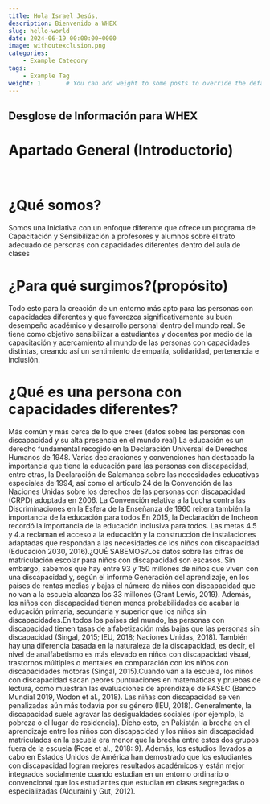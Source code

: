 ```yaml
---
title: Hola Israel Jesús,
description: Bienvenido a WHEX
slug: hello-world
date: 2024-06-19 00:00:00+0000
image: withoutexclusion.png
categories:
    - Example Category
tags:
    - Example Tag
weight: 1       # You can add weight to some posts to override the default sorting (date descending)
---
```


## Desglose de Información para WHEX

# Apartado General (Introductorio)
<br>

# ¿Qué somos?
Somos una Iniciativa con un enfoque diferente que ofrece un programa de Capacitación y Sensibilización a profesores y alumnos sobre el trato adecuado de personas con capacidades diferentes dentro del aula de clases

# ¿Para qué surgimos?(propósito)
Todo esto para la creación de un entorno más apto para las personas con capacidades diferentes y que favorezca significativamente su buen desempeño académico y desarrollo personal dentro del mundo real.
Se tiene como objetivo sensibilizar a estudiantes y docentes por medio de la capacitación y acercamiento al mundo de las personas con capacidades distintas, creando así un sentimiento de empatía, solidaridad, pertenencia e inclusión.

# ¿Qué es una persona con capacidades diferentes?
Más común y más cerca de lo que crees (datos sobre las personas con discapacidad y su alta presencia en el mundo real)
La educación es un derecho fundamental recogido en la Declaración Universal de Derechos Humanos de 1948. Varias declaraciones y convenciones han destacado la importancia que tiene la educación para las personas con discapacidad, entre otras, la Declaración de Salamanca sobre las necesidades educativas especiales de 1994, así como el artículo 24 de la Convención de las Naciones Unidas sobre los derechos de las personas con discapacidad (CRPD) adoptada en 2006. La Convención relativa a la Lucha contra las Discriminaciones en la Esfera de la Enseñanza de 1960 reitera también la importancia de la educación para todos.En 2015, la Declaración de Incheon recordó la importancia de la educación inclusiva para todos. Las metas 4.5 y 4.a reclaman el acceso a la educación y la construcción de instalaciones adaptadas que respondan a las necesidades de los niños con discapacidad (Educación 2030, 2016).¿QUÉ SABEMOS?Los datos sobre las cifras de matriculación escolar para niños con discapacidad son escasos. Sin embargo, sabemos que hay entre 93 y 150 millones de niños que viven con una discapacidad y, según el informe Generación del aprendizaje, en los países de rentas medias y bajas el número de niños con discapacidad que no van a la escuela alcanza los 33 millones (Grant Lewis, 2019). Además, los niños con discapacidad tienen menos probabilidades de acabar la educación primaria, secundaria y superior que los niños sin discapacidades.En todos los países del mundo, las personas con discapacidad tienen tasas de alfabetización más bajas que las personas sin discapacidad (Singal, 2015; IEU, 2018; Naciones Unidas, 2018). También hay una diferencia basada en la naturaleza de la discapacidad, es decir, el nivel de analfabetismo es más elevado en niños con discapacidad visual, trastornos múltiples o mentales en comparación con los niños con discapacidades motoras (Singal, 2015).Cuando van a la escuela, los niños con discapacidad sacan peores puntuaciones en matemáticas y pruebas de lectura, como muestran las evaluaciones de aprendizaje de PASEC (Banco Mundial 2019, Wodon et al., 2018). Las niñas con discapacidad se ven penalizadas aún más todavía por su género (IEU, 2018). Generalmente, la discapacidad suele agravar las desigualdades sociales (por ejemplo, la pobreza o el lugar de residencia). Dicho esto, en Pakistán la brecha en el aprendizaje entre los niños con discapacidad y los niños sin discapacidad matriculados en la escuela era menor que la brecha entre estos dos grupos fuera de la escuela (Rose et al., 2018: 9). Además, los estudios llevados a cabo en Estados Unidos de América han demostrado que los estudiantes con discapacidad logran mejores resultados académicos y están mejor integrados socialmente cuando estudian en un entorno ordinario o convencional que los estudiantes que estudian en clases segregadas o especializadas (Alquraini y Gut, 2012).
